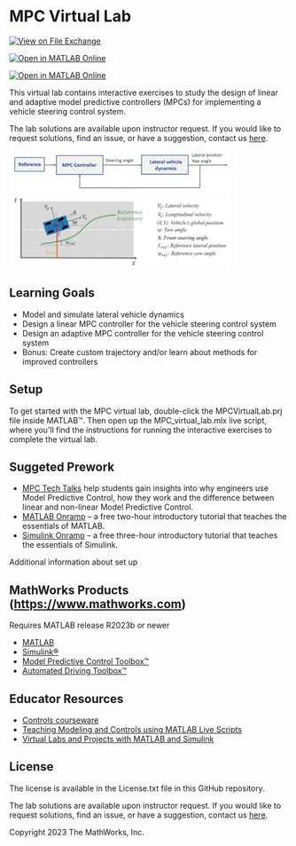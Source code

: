 # MPC Virtual Lab

[![View <File Exchange Title> on File Exchange](https://www.mathworks.com/matlabcentral/images/matlab-file-exchange.svg)](https://www.mathworks.com/matlabcentral/fileexchange/####-file-exchange-title)  

[![Open in MATLAB Online](https://www.mathworks.com/images/responsive/global/open-in-matlab-online.svg)](https://matlab.mathworks.com/open/github/v1?repo=MathWorks-Teaching-Resources/Model-Predictive-Control-virtual-lab)

[![Open in MATLAB Online](https://www.mathworks.com/images/responsive/global/open-in-matlab-online.svg)](https://matlab.mathworks.com/open/github/v1?repo=MathWorks-Teaching-Resources/Model-Predictive-Control-virtual-lab&project=MPCVirtualLab.prj)

This virtual lab contains interactive exercises to study the design of linear and adaptive model predictive controllers (MPCs) for implementing a vehicle steering control system.

The lab solutions are available upon instructor request. If you would like to request solutions, find an issue, or have a suggestion, contact us [here](https://forms.office.com/r/00RBNtyyj2).

<img src="MPC_ClosedLoop.png" width="400">

<img src="CarModel.png" width="400">

## Learning Goals
- Model and simulate lateral vehicle dynamics
- Design a linear MPC controller for the vehicle steering control system
- Design an adaptive MPC controller for the vehicle steering control system
- Bonus: Create custom trajectory and/or learn about methods for improved controllers

## Setup 
To get started with the MPC virtual lab, double-click the MPCVirtualLab.prj file inside MATLAB™. Then open up the MPC_virtual_lab.mlx live script, where you'll find the instructions for running the interactive exercises to complete the virtual lab.

## Suggeted Prework
- [MPC Tech Talks](https://www.youtube.com/watch?v=8U0xiOkDcmw&list=PLn8PRpmsu08ozoeoXgxPSBKLyd4YEHww8) help students gain insights into why engineers use Model Predictive Control, how they work and the difference between linear and non-linear Model Predictive Control.
- [MATLAB Onramp](https://matlabacademy.mathworks.com/details/matlab-onramp/gettingstarted) – a free two-hour introductory tutorial that teaches the essentials of MATLAB.
- [Simulink Onramp](https://matlabacademy.mathworks.com/details/simulink-onramp/simulink) – a free three-hour introductory tutorial that teaches the essentials of Simulink.

Additional information about set up

## MathWorks Products (https://www.mathworks.com)

Requires MATLAB release R2023b or newer
- [MATLAB](https://www.mathworks.com/products/matlab.html)
- [Simulink®](https://www.mathworks.com/products/simulink.html)
- [Model Predictive Control Toolbox™](https://www.mathworks.com/products/model-predictive-control.html)
- [Automated Driving Toolbox™](https://www.mathworks.com/products/automated-driving.html)

## Educator Resources
- [Controls courseware](https://www.mathworks.com/academia/courseware/teaching-controls-with-matlab-and-simulink.html)
- [Teaching Modeling and Controls using MATLAB Live Scripts](https://www.mathworks.com/videos/teaching-modeling-and-controls-with-the-matlab-live-editor-1623992486476.html?s_tid=srchtitle_teaching%20modeling%20and%20controls_1)
- [Virtual Labs and Projects with MATLAB and Simulink](https://www.mathworks.com/academia/educators/resources.html)

## License
The license is available in the License.txt file in this GitHub repository.

The lab solutions are available upon instructor request. If you would like to request solutions, find an issue, or have a suggestion, contact us [here](https://forms.office.com/r/00RBNtyyj2).

Copyright 2023 The MathWorks, Inc.
